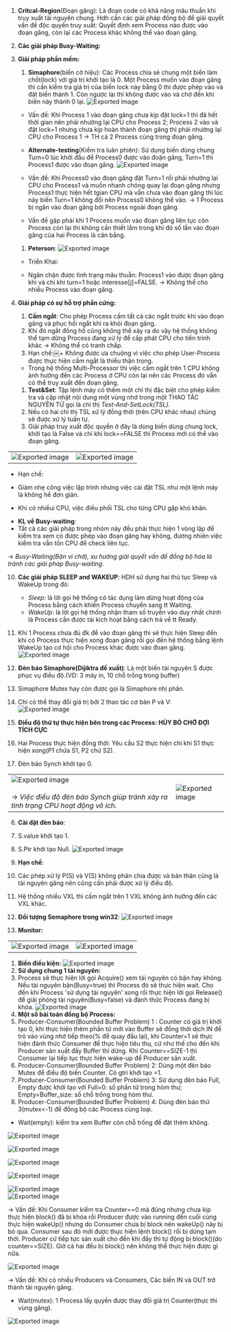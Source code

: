 1. **Critcal-Region**(Đoạn găng): Là đoạn code có khả năng mâu thuẫn khi truy xuất tài nguyên chung. Hdh cần các giải pháp đồng bộ để giải quyết vấn đề độc quyền truy xuất: Quyết định xem Process nào được vào đoạn găng, còn lại các Process khác không thể vào đoạn găng.
  
3. **Các giải pháp Busy-Waiting:**
4. **Giải pháp phần mềm:**
    
    1. **Simaphore**(biến cờ hiệu): Các Process chia sẻ chung một biến làm chốt(lock) với giá trị khởi tạo là 0. Một Process muốn vào đoạn găng thì cần kiểm tra giá trị của biến lock này bằng 0 thì được phép vào và đặt biến thành 1. Còn ngược lại thì không được vào và chờ đến khi biến này thành 0 lại.
    ![Exported image](Exported%20image%2020240225092719-0.png)
    
    - Vấn đề: Khi Process 1 vào đoạn găng chưa kịp đặt lock=1 thì đã hết thời gian nên phải nhường lại CPU cho Process 2; Process 2 vào và đặt lock=1 nhưng chưa kịp hoàn thành đoạn găng thì phải nhường lại CPU cho Process 1 -> TH cả 2 Process cùng trong đoạn găng.
      
    - **Alternate-testing**(Kiểm tra luân phiên): Sử dụng biến dùng chung Turn=0 lúc khởi đầu để Process0 được vào đoặn găng, Turn=1 thì Process1 được vào đoạn găng.
    ![Exported image](Exported%20image%2020240225092719-1.png)
    
    - Vấn đề: Khi Process0 vào đoạn găng đặt Turn=1 rồi phải nhường lại CPU cho Process1 và muốn nhanh chóng quay lại đoạn găng nhưng Process1 thực hiện hết tgian CPU mà vẫn chưa vào đoạn găng thì lúc này biến Turn=1 không đổi nên Process0 không thể vào. -> 1 Process bị ngăn vào đoạn găng bởi Process ngoài đoạn găng.
    - Vấn đề gặp phải khi 1 Process muốn vào đoạn găng liên tục còn Process còn lại thì không cần thiết lắm trong khi đó số lần vào đoạn găng của hai Process là cân bằng.
    
    1. **Peterson**:
    ![Exported image](Exported%20image%2020240225092719-2.png)
    
    - Triển Khai:
    
    - Ngăn chặn được tình trạng mâu thuẫn: Process1 vào được đoạn găng khi và chỉ khi turn=1 hoặc interesse[j]=FALSE. -> Không thể cho nhiều Process vào đoạn găng.
  
6. **Giải pháp có sự hỗ trợ phần cứng:**
    
    1. **Cấm ngắt**: Cho phép Process cấm tất cả các ngắt trước khi vào đoạn găng và phục hồi ngắt khi ra khỏi đoạn găng.
    2. Khi đó ngắt đồng hồ cũng không thể xảy ra do vậy hệ thống không thể tạm dừng Process đang xử lý để cấp phát CPU cho tiến trình khác -> Không thể có tranh chấp.
    3. Hạn chế:￼+ Không được ưa chuộng vì việc cho phép User-Process được thực hiện cấm ngắt là thiếu thận trọng.
    
    + Trong hệ thống Multi-Processor thì việc cấm ngắt trên 1 CPU không ảnh hưởng đến các Process ở CPU còn lại nên các Process đó vẫn có thể truy xuất đến đoạn găng.
    
    1. **Test&Set**: Tập lệnh máy có thêm một chỉ thị đặc biệt cho phép kiểm tra và cập nhật nội dung một vùng nhớ trong một THAO TÁC NGUYÊN TỬ gọi là chỉ thị _Test-And-SetLock(TSL)._
    2. Nếu có hai chỉ thị TSL xử lý đồng thời (trên CPU khác nhau) chúng sẽ được xử lý tuần tự.
    3. Giải pháp truy xuất độc quyền ở đây là dùng biến dùng chung lock, khởi tạo là False và chỉ khi lock==FALSE thì Process mới có thể vào đoạn găng.
      
    

|   |   |
|---|---|
|![Exported image](Exported%20image%2020240225092719-3.png)|![Exported image](Exported%20image%2020240225092719-4.png)|

- Hạn chế:

+ Giảm nhẹ công việc lập trình nhưng việc cài đặt TSL như một lệnh máy là không hề đơn giản.

+ Khi có nhiềui CPU, việc điều phối TSL cho từng CPU gặp khó khăn.

  
- **KL về Busy-waiting**:
- Tất cả các giải pháp trong nhóm này đều phải thực hiện 1 vòng lập để kiểm tra xem có được phép vào đoạn găng hay không, đương nhiên việc kiểm tra vẫn tốn CPU để check liên tục.

-> _Busy-Waiting(Bận vì chờ), xu hướng giải quyết vấn đề đồng bộ hóa là tránh các giải pháp Busy-waiting_.

  
10. **Các giải pháp SLEEP and WAKEUP**: HDH sử dụng hai thủ tục Sleep và WakeUp trong đó:
    
    - _Sleep_: là lời gọi hệ thống có tác dụng làm dừng hoạt động của Process bằng cách khiến Process chuyển sang tt Waiting.
    - _WakeUp_: là lời gọi hệ thống nhận tham số truyền vào duy nhất chính là Process cần được tái kích hoạt bằng cách trả về tt Ready.
11. Khi 1 Process chưa đủ đk để vào đoạn găng thì sẽ thực hiện Sleep đến khi có Process thực hiện xong đoạn găng rồi gọi đến hệ thống bằng lệnh WakeUp tạo cơ hội cho Process khác được vào đoạn găng.
![Exported image](Exported%20image%2020240225092719-5.png)  
14. **Đèn báo Simaphore(Dijiktra đề xuất)**: Là một biến tài nguyên S được phục vụ điều độ.(VD: 3 máy in, 10 chỗ trống trong buffer)
15. Simaphore Mutex hay còn được gọi là Simaphore nhị phân.
16. Chỉ có thể thay đổi giá trị bởi 2 thao tác cơ bản P và V:
![Exported image](Exported%20image%2020240225092719-6.png)

1. **Điều độ thứ tự thực hiện bên trong các Process: HỦY BỎ CHỜ ĐỢI TÍCH CỰC**
2. Hai Process thực hiện đồng thời: Yêu cầu S2 thực hiện chỉ khi S1 thực hiện xong(P1 chứa S1, P2 chứ S2).
3. Đèn báo Synch khởi tạo 0.

|   |   |
|---|---|
|![Exported image](Exported%20image%2020240225092719-7.png)  <br><br>-> _Việc điều độ đèn báo Synch giúp tránh xảy ra tình trạng CPU hoạt động vô ích_.|![Exported image](Exported%20image%2020240225092719-8.png)|

  
6. **Cài đặt đèn báo**:
7. S.value khởi tạo 1.
8. S.Ptr khởi tạo Null.
![Exported image](Exported%20image%2020240225092719-9.png)

1. **Hạn chế**:
2. Các phép xử lý P(S) và V(S) không phân chia được và bản thân cũng là tài nguyên găng nên cũng cần phải được xử lý điều độ.
  
4. Hệ thống nhiều VXL thì cấm ngắt trên 1 VXL không ảnh hưởng đến các VXL khác.

1. **Đối tượng Semaphore trong win32**:
![Exported image](Exported%20image%2020240225092719-10.png)

  
22. **Monitor:**

|   |   |
|---|---|
|![Exported image](Exported%20image%2020240225092719-11.png)|![Exported image](Exported%20image%2020240225092719-12.png)|

1. **Biến điều kiện:**
![Exported image](Exported%20image%2020240225092719-13.png)  
4. **Sử dụng chung 1 tài nguyên:**
5. Process sẽ thực hiện lời gọi Acquire() xem tài nguyên có bận hay không. Nếu tài nguyên bận(Busy=true) thì Process đó sẽ thực hiện wait. Cho đến khi Process 'sử dụng tài nguyên' xong rồi thực hiện lời gọi Release() để giải phóng tài nguyên(Busy=false) và đánh thức Process đang bị khóa.
![Exported image](Exported%20image%2020240225092719-14.png)  
8. **Một số bài toán đồng bộ Process:**
9. Producer-Consumer(Bounded Buffer Problem) 1 : Counter có giá trị khởi tạo 0, khi thực hiện thêm phần tử mới vào Buffer sẽ đồng thời dịch IN để trỏ vào vùng nhớ tiếp theo(% để quay đầu lại), khi Counter=1 sẽ thực hiện đánh thức Consumer để thực hiện tiêu thụ, cứ như thế cho đến khi Producer sản xuất đầy Buffer thì dừng. Khi Counter==SIZE-1 thì Consumer lại tiếp tục thực hiện wake-up để Producer sản xuất.
10. Producer-Consumer(Bounded Buffer Problem) 2: Dùng một đèn báo Mutex để điều độ biến Counter. Có gtri khởi tạo =1.
11. Producer-Consumer(Bounded Buffer Problem) 3: Sử dụng đèn báo Full, Empty được khởi tạo với Full=0: số phần tử trong hòm thư; Empty=Buffer_size: số chỗ trống trong hòm thư.
12. Producer-Consumer(Bounded Buffer Problem) 4: Dùng đèn báo thứ 3(mutex<-1) để đồng bộ các Process cùng loại.

+ Wait(empty): kiểm tra xem Buffer còn chỗ trống để đặt thêm không.

![Exported image](Exported%20image%2020240225092719-15.png)  
  
  
  
  
  
![Exported image](Exported%20image%2020240225092719-16.png)  
  
  
  
  
  
  
  
![Exported image](Exported%20image%2020240225092719-17.png)  
  
  
![Exported image](Exported%20image%2020240225092719-18.png)  
  
  
  
  
  
![Exported image](Exported%20image%2020240225092719-19.png)  
![Exported image](Exported%20image%2020240225092719-20.png)

-> Vấn đề: Khi Consumer kiểm tra Counter==0 mà đúng nhưng chưa kịp thực hiện block() đã bị khóa rồi Producer được vào running đến cuối cùng thực hiện wakeUp() nhưng do Consumer chưa bị block nên wakeUp() này bị bỏ qua. Consumer sau đó mới được thực hiện lệnh block() rồi bị dừng tạm thời. Producer cứ tiếp tực sản xuất cho đến khi đầy thì tự động bị block()(do counter==SIZE). Giờ cả hai đều bị block() nên không thể thực hiện được gì nữa.

  
![Exported image](Exported%20image%2020240225092719-21.png)

-> Vấn đề: Khi có nhiều Producers và Consumers, Các biến IN và OUT trở thành tài nguyên găng.

  

+ Wait(mutex): 1 Process lấy quyền được thay đổi giá trị Counter(thực thi vùng găng).

![Exported image](Exported%20image%2020240225092719-22.png)